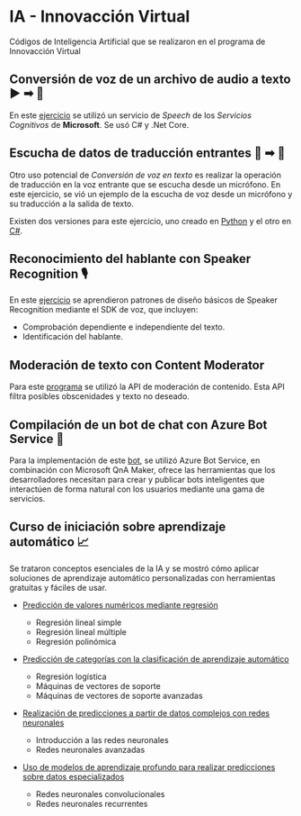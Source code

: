 # IA - Innovacción Virtual
Códigos de Inteligencia Artificial que se realizaron en el programa de Innovacción Virtual

## Conversión de voz de un archivo de audio a texto ▶ ➡ 📖

En este [ejercicio](Conversion-de-voz-de-un-archivo-de-audio-a-texto) se utilizó un servicio de _Speech_ de los _Servicios Cognitivos_ de **Microsoft**. Se usó C# y .Net Core.

## Escucha de datos de traducción entrantes 🎤 ➡ 📖

Otro uso potencial de _Conversión de voz en texto_ es realizar la operación de traducción en la voz entrante que se escucha desde un micrófono. En este ejercicio, se vió un ejemplo de la escucha de voz desde un micrófono y su traducción a la salida de texto. 

Existen dos versiones para este ejercicio, uno creado en [Python](Transcripcion-de-voz-entrante-prueba) y el otro en [C#](Transcripcion-de-voz-entrante-prueba-2).

## Reconocimiento del hablante con Speaker Recognition 🎙

En este [ejercicio](Speaker-recognition) se aprendieron patrones de diseño básicos de Speaker Recognition mediante el SDK de voz, que incluyen:

- Comprobación dependiente e independiente del texto.
- Identificación del hablante.

## Moderación de texto con Content Moderator

Para este [programa](Content-moderator) se utilizó la API de moderación de contenido. Esta API filtra posibles obscenidades y texto no deseado.

## Compilación de un bot de chat con Azure Bot Service 🤖

Para la implementación de este [bot](Factbot), se utilizó Azure Bot Service, en combinación con Microsoft QnA Maker, ofrece las herramientas que los desarrolladores 
necesitan para crear y publicar bots inteligentes que interactúen de forma natural con los usuarios mediante una gama de servicios.

## Curso de iniciación sobre aprendizaje automático 📈

Se trataron conceptos esenciales de la IA y se mostró cómo aplicar soluciones de aprendizaje automático personalizadas con herramientas gratuitas y fáciles de usar. 

- [Predicción de valores numéricos mediante regresión](Curso-de-iniciacion-sobre-aprendizaje-automatico/Prediccion-de-valores-numericos-mediante-regresion)

  - Regresión lineal simple
  - Regresión lineal múltiple
  - Regresión polinómica

- [Predicción de categorías con la clasificación de aprendizaje automático](Curso-de-iniciacion-sobre-aprendizaje-automatico/Prediccion-de-categorias-con-la-clasificacion-de-aprendizaje-automatico)

  - Regresión logística
  - Máquinas de vectores de soporte
  - Máquinas de vectores de soporte avanzadas

- [Realización de predicciones a partir de datos complejos con redes neuronales](Curso-de-iniciacion-sobre-aprendizaje-automatico/Realizacion-de-predicciones-a-partir-de-datos-complejos-con-redes-neuronales)

  - Introducción a las redes neuronales
  - Redes neuronales avanzadas

- [Uso de modelos de aprendizaje profundo para realizar predicciones sobre datos especializados](Curso-de-iniciacion-sobre-aprendizaje-automatico/Uso-de-modelos-de-aprendizaje-profundo-para-realizar-predicciones-sobre-datos-especializados)

   - Redes neuronales convolucionales
   - Redes neuronales recurrentes
